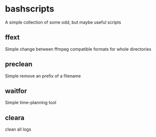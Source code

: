 # bashscripts
A simple collection of some odd, but maybe useful scripts
## ffext
Simple change between ffmpeg compatible formats for whole directories
## preclean
Simple remove an prefix of a filename
## waitfor
Simple time-planning tool
## cleara
clean all logs
